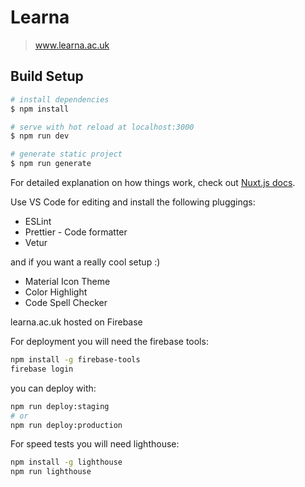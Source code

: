 # Learna

> www.learna.ac.uk

## Build Setup

```bash
# install dependencies
$ npm install

# serve with hot reload at localhost:3000
$ npm run dev

# generate static project
$ npm run generate
```

For detailed explanation on how things work, check out [Nuxt.js docs](https://nuxtjs.org).

Use VS Code for editing and install the following pluggings:

- ESLint
- Prettier - Code formatter
- Vetur

and if you want a really cool setup :)

- Material Icon Theme
- Color Highlight
- Code Spell Checker

learna.ac.uk hosted on Firebase

For deployment you will need the firebase tools:

```bash
npm install -g firebase-tools
firebase login
```

you can deploy with:

```bash
npm run deploy:staging
# or
npm run deploy:production
```

For speed tests you will need lighthouse:

```bash
npm install -g lighthouse
npm run lighthouse
```
